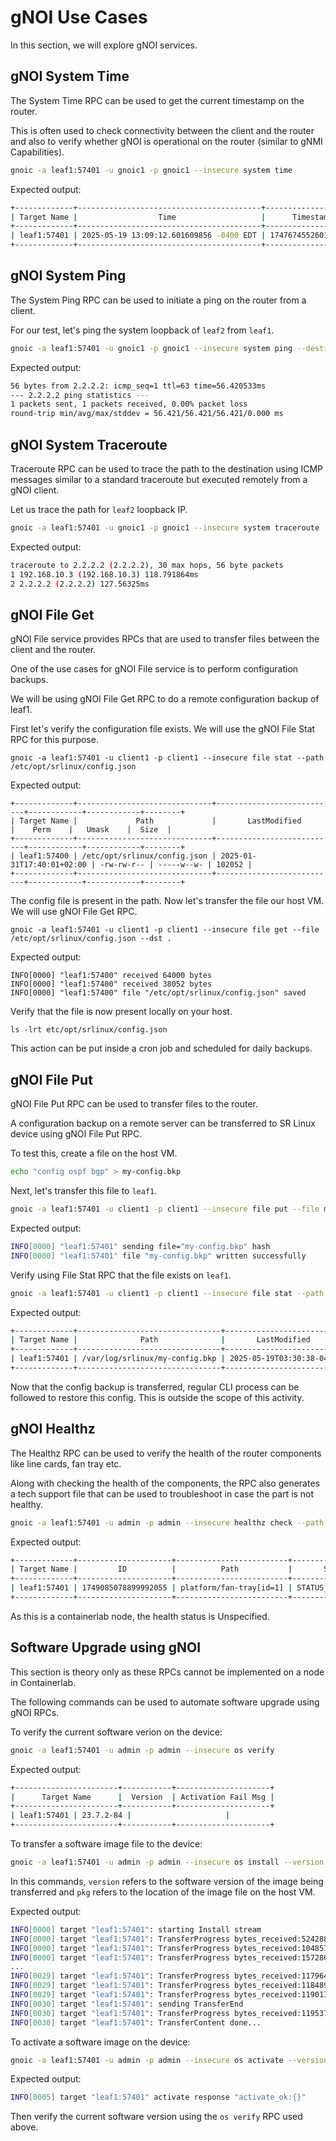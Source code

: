 # gNOI Use Cases

In this section, we will explore gNOI services.

## gNOI System Time

The System Time RPC can be used to get the current timestamp on the router.

This is often used to check connectivity between the client and the router and also to verify whether gNOI is operational on the router (similar to gNMI Capabilities).

```bash
gnoic -a leaf1:57401 -u gnoic1 -p gnoic1 --insecure system time
```

Expected output:

```bash
+-------------+-----------------------------------------+---------------------+
| Target Name |                  Time                   |      Timestamp      |
+-------------+-----------------------------------------+---------------------+
| leaf1:57401 | 2025-05-19 13:09:12.601609856 -0400 EDT | 1747674552601609856 |
+-------------+-----------------------------------------+---------------------+
```

## gNOI System Ping

The System Ping RPC can be used to initiate a ping on the router from a client.

For our test, let's ping the system loopback of `leaf2` from `leaf1`.

```bash
gnoic -a leaf1:57401 -u gnoic1 -p gnoic1 --insecure system ping --destination 2.2.2.2 --ns default --count 1 --wait 1s
```

Expected output:

```bash
56 bytes from 2.2.2.2: icmp_seq=1 ttl=63 time=56.420533ms
--- 2.2.2.2 ping statistics ---
1 packets sent, 1 packets received, 0.00% packet loss
round-trip min/avg/max/stddev = 56.421/56.421/56.421/0.000 ms
```

## gNOI System Traceroute

Traceroute RPC can be used to trace the path to the destination using ICMP messages similar to a standard traceroute but executed remotely from a gNOI client.

Let us trace the path for `leaf2` loopback IP.

```bash
gnoic -a leaf1:57401 -u gnoic1 -p gnoic1 --insecure system traceroute --destination 2.2.2.2 --ns default --wait 1s
```

Expected output:

```bash
traceroute to 2.2.2.2 (2.2.2.2), 30 max hops, 56 byte packets
1 192.168.10.3 (192.168.10.3) 118.791864ms
2 2.2.2.2 (2.2.2.2) 127.56325ms
```

## gNOI File Get

gNOI File service provides RPCs that are used to transfer files between the client and the router.

One of the use cases for gNOI File service is to perform configuration backups.

We will be using gNOI File Get RPC to do a remote configuration backup of leaf1.

First let's verify the configuration file exists. We will use the gNOI File Stat RPC for this purpose.

```
gnoic -a leaf1:57401 -u client1 -p client1 --insecure file stat --path /etc/opt/srlinux/config.json
```

Expected output:

```
+-------------+------------------------------+---------------------------+------------+------------+--------+
| Target Name |             Path             |       LastModified        |    Perm    |   Umask    |  Size  |
+-------------+------------------------------+---------------------------+------------+------------+--------+
| leaf1:57400 | /etc/opt/srlinux/config.json | 2025-01-31T17:40:01+02:00 | -rw-rw-r-- | -----w--w- | 102052 |
+-------------+------------------------------+---------------------------+------------+------------+--------+
```

The config file is present in the path. Now let's transfer the file our host VM. We will use gNOI File Get RPC.

```
gnoic -a leaf1:57401 -u client1 -p client1 --insecure file get --file /etc/opt/srlinux/config.json --dst .
```

Expected output:

```
INFO[0000] "leaf1:57400" received 64000 bytes           
INFO[0000] "leaf1:57400" received 38052 bytes           
INFO[0000] "leaf1:57400" file "/etc/opt/srlinux/config.json" saved 
```

Verify that the file is now present locally on your host.

```
ls -lrt etc/opt/srlinux/config.json
```

This action can be put inside a cron job and scheduled for daily backups.

## gNOI File Put

gNOI File Put RPC can be used to transfer files to the router.

A configuration backup on a remote server can be transferred to SR Linux device using gNOI File Put RPC.

To test this, create a file on the host VM.

```bash
echo "config ospf bgp" > my-config.bkp
```

Next, let's transfer this file to `leaf1`.

```bash
gnoic -a leaf1:57401 -u client1 -p client1 --insecure file put --file my-config.bkp --dst /var/log/srlinux/my-config.bkp
```

Expected output:

```bash
INFO[0000] "leaf1:57401" sending file="my-config.bkp" hash 
INFO[0000] "leaf1:57401" file "my-config.bkp" written successfully 
```

Verify using File Stat RPC that the file exists on `leaf1`.

```bash
gnoic -a leaf1:57401 -u client1 -p client1 --insecure file stat --path /var/log/srlinux/my-config.bkp
```

Expected output:

```bash
+-------------+--------------------------------+---------------------------+------------+------------+------+
| Target Name |              Path              |       LastModified        |    Perm    |   Umask    | Size |
+-------------+--------------------------------+---------------------------+------------+------------+------+
| leaf1:57401 | /var/log/srlinux/my-config.bkp | 2025-05-19T03:30:38-04:00 | -rwxrwxrwx | -----w--w- | 16   |
+-------------+--------------------------------+---------------------------+------------+------------+------+
```

Now that the config backup is transferred, regular CLI process can be followed to restore this config. This is outside the scope of this activity.

## gNOI Healthz

The Healthz RPC can be used to verify the health of the router components like line cards, fan tray etc.

Along with checking the health of the components, the RPC also generates a tech support file that can be used to troubleshoot in case the part is not healthy.

```bash
gnoic -a leaf1:57401 -u admin -p admin --insecure healthz check --path /platform/fan-tray[id=1]
```

Expected output:

```bash
+-------------+---------------------+-------------------------+--------------------+-----------------------------------------+---------------------+---------------+
| Target Name |         ID          |          Path           |       Status       |               Created At                |     Artifact ID     | Artifact Type |
+-------------+---------------------+-------------------------+--------------------+-----------------------------------------+---------------------+---------------+
| leaf1:57401 | 1749085078899992055 | platform/fan-tray[id=1] | STATUS_UNSPECIFIED | 2025-05-19 07:41:45.816390245 +0000 UTC | 1749085078894083190 | file          |
+-------------+---------------------+-------------------------+--------------------+-----------------------------------------+---------------------+---------------+
```

As this is a containerlab node, the health status is Unspecified.

## Software Upgrade using gNOI

This section is theory only as these RPCs cannot be implemented on a node in Containerlab.

The following commands can be used to automate software upgrade using gNOI RPCs.

To verify the current software verion on the device:

```bash
gnoic -a leaf1:57401 -u admin -p admin --insecure os verify
```

Expected output:

```bash
+-----------------------+-----------+---------------------+
|      Target Name      |  Version  | Activation Fail Msg |
+-----------------------+-----------+---------------------+
| leaf1:57401 | 23.7.2-84 |                     |
+-----------------------+-----------+---------------------+
```

To transfer a software image file to the device:

```bash
gnoic -a leaf1:57401 -u admin -p admin --insecure os install --version srlinux_23.10.1-218 --pkg ../23.10/srlinux-23.10.1-218.bin
```

In this commands, `version` refers to the software version of the image being transferred and `pkg` refers to the location of the image file on the host VM.

Expected output:

```bash
INFO[0000] target "leaf1:57401": starting Install stream 
INFO[0000] target "leaf1:57401": TransferProgress bytes_received:5242880 
INFO[0000] target "leaf1:57401": TransferProgress bytes_received:10485760 
INFO[0000] target "leaf1:57401": TransferProgress bytes_received:15728640 
...
INFO[0029] target "leaf1:57401": TransferProgress bytes_received:1179648000 
INFO[0029] target "leaf1:57401": TransferProgress bytes_received:1184890880 
INFO[0029] target "leaf1:57401": TransferProgress bytes_received:1190133760 
INFO[0030] target "leaf1:57401": sending TransferEnd 
INFO[0030] target "leaf1:57401": TransferProgress bytes_received:1195376640 
INFO[0030] target "leaf1:57401": TransferContent done... 
```

To activate a software image on the device:

```bash
gnoic -a leaf1:57401 -u admin -p admin --insecure os activate --version 23.10.1-218
```

Expected output:

```bash
INFO[0005] target "leaf1:57401" activate response "activate_ok:{}" 
```

Then verify the current software version using the `os verify` RPC used above.
